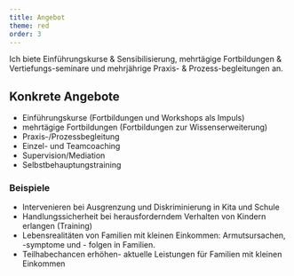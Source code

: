 ```yaml
---
title: Angebot
theme: red
order: 3
---
```

Ich biete Einführungskurse & Sensibilisierung, mehrtägige Fortbildungen &
Vertiefungs-seminare und  mehrjährige Praxis- & Prozess-begleitungen an.

<!-- excerpt-end -->

## Konkrete Angebote

- Einführungskurse (Fortbildungen und Workshops als Impuls)
- mehrtägige Fortbildungen (Fortbildungen zur Wissenserweiterung)
- Praxis-/Prozessbegleitung
- Einzel- und Teamcoaching
- Supervision/Mediation
- Selbstbehauptungstraining

### Beispiele

- Intervenieren bei Ausgrenzung und Diskriminierung in Kita und Schule
- Handlungssicherheit bei herausforderndem Verhalten von Kindern erlangen (Training)
- Lebensrealitäten von Familien mit kleinen Einkommen: Armutsursachen, -symptome und - folgen in Familien.
- Teilhabechancen erhöhen- aktuelle Leistungen für Familien mit kleinen Einkommen

